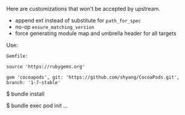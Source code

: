 Here are customizations that won't be accepted by upstream.

* append ext instead of substitute for `path_for_spec`
* no-op `ensure_matching_version`
* force generating module map and umbrella header for all targets

Use:

```
Gemfile:

source 'https://rubygems.org'

gem 'cocoapods', git: 'https://github.com/shyang/CocoaPods.git', branch: '1-7-stable'
```

$ bundle install

$ bundle exec pod init ...


